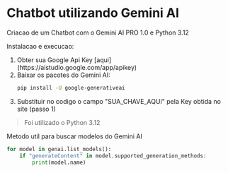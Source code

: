 # Chatbot utilizando Gemini AI
Criacao de um Chatbot com o Gemini AI PRO 1.0 e Python 3.12

Instalacao e execucao:
<ol>
    <li> Obter sua Google Api Key [aqui](https://aistudio.google.com/app/apikey)
    <li> Baixar os pacotes do Gemini AI:

```bash
pip install -U google-generativeai
```

<li> Substituir no codigo o campo "SUA_CHAVE_AQUI" pela Key obtida no site (passo 1)
</ol>

> Foi utilizado o Python 3.12

Metodo util para buscar modelos do Gemini AI
```python
for model in genai.list_models():
    if "generateContent" in model.supported_generation_methods:
        print(model.name)
```
